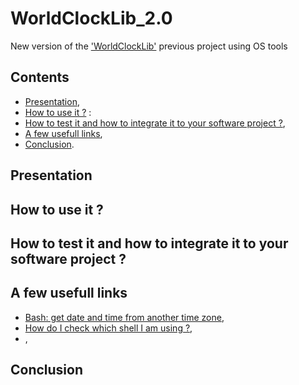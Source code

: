 # WorldClockLib_2.0

New version of the ['WorldClockLib'](https://github.com/Vicken-Ghoubiguian/WorldClockLib) previous project using OS tools

## Contents

* [Presentation](#presentation),
* [How to use it ?](#how_to_use_it) :
* [How to test it and how to integrate it to your software project ?](#how_to_test_it_and_integrate_it),
* [A few usefull links](#a_few_usefull_links),
* [Conclusion](#conclusion).

<a name="presentation"></a>
## Presentation

<a name="how_to_use_it"></a>
## How to use it ?

<a name="how_to_test_it_and_integrate_it"></a>
## How to test it and how to integrate it to your software project ?

<a name="a_few_usefull_links"></a>
## A few usefull links

* [Bash: get date and time from another time zone](https://stackoverflow.com/questions/26802201/bash-get-date-and-time-from-another-time-zone),
* [How do I check which shell I am using ?](https://askubuntu.com/questions/590899/how-do-i-check-which-shell-i-am-using),
* [](),

<a name="conclusion"></a>
## Conclusion
